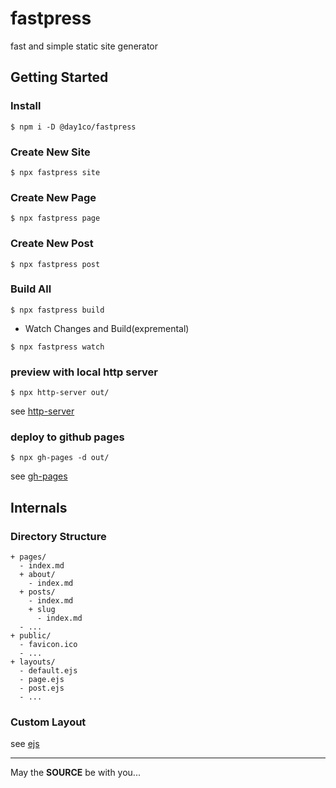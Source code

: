 # fastpress

fast and simple static site generator

## Getting Started

### Install

```console
$ npm i -D @day1co/fastpress
```

### Create New Site

```console
$ npx fastpress site
```

### Create New Page

```console
$ npx fastpress page
```

### Create New Post

```console
$ npx fastpress post
```

### Build All

```console
$ npx fastpress build
```

* Watch Changes and Build(expremental)
 
```console
$ npx fastpress watch
```

### preview with local http server

```console
$ npx http-server out/
```

see [http-server]()

### deploy to github pages

```console
$ npx gh-pages -d out/
```

see [gh-pages]()

## Internals

### Directory Structure

```
+ pages/     
  - index.md
  + about/
    - index.md
  + posts/
    - index.md
    + slug
      - index.md
  - ...
+ public/  
  - favicon.ico
  - ... 
+ layouts/
  - default.ejs
  - page.ejs
  - post.ejs
  - ...
```

### Custom Layout

see [ejs]()

---
May the **SOURCE** be with you...
